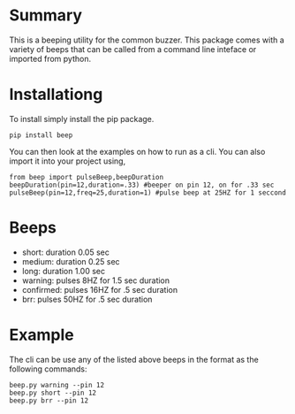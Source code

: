 # Summary

This is a beeping utility for the common buzzer. This package comes with a variety of beeps that can be called from a command line inteface or imported from python.

# Installationg

To install simply install the pip package.

    pip install beep
	
You can then look at the examples on how to run as a cli. You can also import it into your project using,

	from beep import pulseBeep,beepDuration
	beepDuration(pin=12,duration=.33) #beeper on pin 12, on for .33 sec
	pulseBeep(pin=12,freq=25,duration=1) #pulse beep at 25HZ for 1 seccond


# Beeps

 - short: duration 0.05 sec
 - medium: duration 0.25 sec
 - long: duration 1.00 sec
 - warning: pulses 8HZ for 1.5 sec duration
 - confirmed: pulses 16HZ for .5 sec duration
 - brr: pulses 50HZ for .5 sec duration
 
# Example

The cli can be use any of the listed above beeps in the format as the following commands:

    beep.py warning --pin 12
	beep.py short --pin 12
	beep.py brr --pin 12

